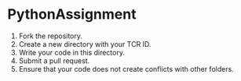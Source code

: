 # PythonAssignment

1. Fork the repository.
2. Create a new directory with your TCR ID.
3. Write your code in this directory.
4. Submit a pull request.
5. Ensure that your code does not create conflicts with other folders.
